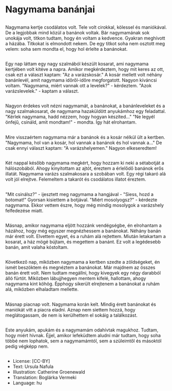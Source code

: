# Nagymama banánjai

##
Nagymama kertje csodálatos volt. Tele volt cirokkal, kölessel és maniókával. De a legjobbak mind közül a banánok voltak. Bár nagymamának sok unokája volt, titkon tudtam, hogy én voltam a kedvence. Gyakran meghívott a házába. Titkokat is elmondott nekem. De egy titkot soha nem osztott meg velem: soha sem mondta el, hogy hol érlelte a banánokat.

##
Egy nap láttam egy nagy szalmából készült kosarat, ami nagymama kertjében volt kitéve a napra. Amikor megkérdeztem, hogy mit keres az ott, csak ezt a választ kaptam: "Az a varázskosár." A kosár mellett volt néhány banánlevél, amit nagymama időről-időre megforgatott. Nagyon kíváncsi voltam. "Nagymama, miért vannak ott a levelek?" - kérdeztem. "Azok varázslevelek." - kaptam a választ.

##
Nagyon érdekes volt nézni nagymamát, a banánokat, a banánleveleket és a nagy szalmakosarat, de nagymama hazaküldött anyukámhoz egy feladattal. "Kérlek nagymama, hadd nézzem, hogy hogyan készíted..." "Ne legyél önfejű, csináld, amit mondtam!" - mondta. Így hát elrohantam.

##
Mire visszaértem nagymama már a banánok és a kosár nélkül ült a kertben. "Nagymama, hol van a kosár, hol vannak a banánok és hol vannak a..." De csak ennyi választ kaptam: "A varázshelyemen." Nagyon elkeseredtem!

##
Két nappal később nagymama megkért, hogy hozzam ki neki a sétabotját a hálószobából. Ahogy kinyitottam az ajtót, éreztem a érlelődő banánok erős illatát. Nagymama varázs szalmakosara a szobában volt. Egy régi takaró alá volt jól elrejtve. Felemeltem a takarót és csodálatos illatot éreztem.

##
"Mit csinálsz?" - ijesztett meg nagymama a hangjával - "Siess, hozd a botomat!" Gyorsan kisiettem a botjával. "Miért mosolyogsz?" - kérdezte nagymama. Ekkor vettem észre, hogy még mindig mosolygok a varázshely felfedezése miatt.

##
Másnap, amikor nagymama eljött hozzánk vendégségbe, én elrohantam a házához, hogy még egyszer megnézhessem a banánokat. Néhány banán már érett volt. Elvettem egyet, és a ruhám alá rejtettem. Miután letakartam a kosarat, a ház mögé bújtam, és megettem a banánt. Ez volt a legédesebb banán, amit valaha kóstoltam.

##
Következő nap, miközben nagymama a kertben szedte a zöldségeket, én ismét beszöktem és megnéztem a banánokat. Már majdnem az összes banán érett volt. Nem tudtam megállni, hogy kivegyek egy négy darabból álló fürtöt. Miközben lábujjhegyen mentem kifelé, hallottam, ahogy nagymama kint köhög. Épphogy sikerült elrejtenem a banánokat a ruhám alá, miközben elhaladtam mellette.

##
Másnap piacnap volt. Nagymama korán kelt. Mindig érett banánokat és maniókát vitt a piacra eladni. Aznap nem siettem hozzá, hogy meglátogassam, de nem is kerülhettem el sokáig a találkozást.

##
Este anyukám, apukám és a nagymamám odahívtak magukhoz. Tudtam, hogy miért hívnak. Éjjel, amikor lefeküdtem aludni már tudtam, hogy soha többé nem lophatok, sem a nagymamámtól, sem a szüleimtől és másoktól pedig végképp nem.

##
* License: [CC-BY]
* Text: Ursula Nafula
* Illustration: Catherine Groenewald
* Translation: Boglárka Vermeki
* Language: hu
